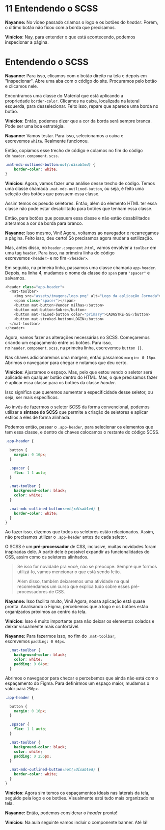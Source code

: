 # 11 Entendendo o SCSS

**Nayanne:** No vídeo passado criamos o logo e os botões do _header_. Porém, o último botão não ficou com a borda que precisamos.

**Vinícios:** Nay, para entender o que está acontecendo, podemos inspecionar a página.

# Entendendo o SCSS

**Nayanne:** Para isso, clicamos com o botão direito na tela e depois em "Inspecionar". Abre uma aba com o código do site. Procuramos pelo botão e clicamos nele.

Encontramos uma classe do Material que está aplicando a propriedade `border-color`. Clicamos na caixa, localizada na lateral esquerda, para desselecionar. Feito isso, repare que aparece uma borda no botão.

**Vinícios:** Então, podemos dizer que a cor da borda será sempre branca. Pode ser uma boa estratégia.

**Nayanne:** Vamos testar. Para isso, selecionamos a caixa e escrevemos `white`. Realmente funcionou.

Então, copiamos esse trecho de código e colamos no fim do código do `header.component.scss`.

```css
.mat-mdc-outlined-button:not(:disabled) {
    border-color: white;
}
```

**Vinícios:** Agora, vamos fazer uma análise desse trecho de código. Temos uma classe chamada `.mat-mdc-outlined-button`, ou seja, é feito uma seleção dos botões que possuem essa classe.

Assim temos os pseudo seletores. Então, além do elemento HTML ter essa classe não pode estar desabilitado para botões que tenham essa classe.

Então, para botões que possuem essa classe e não estão desabilitados alteramos a cor da borda para branco.

**Nayanne:** Isso mesmo, Vini! Agora, voltamos ao navegador e recarregamos a página. Feito isso, deu certo! Só precisamos agora mudar a estilização.

Mas, antes disso, no `header.component.html`, vamos envolver a `toolbar` em uma tag `header`. Para isso, na primeira linha do código escrevemos `<header>` e no fim `</header>`.

Em seguida, na primeira linha, passamos uma classe chamada `app-header`. Depois, na linha 4, mudamos o nome da classe do `span` para `"spacer"` e salvamos.

```javascript
<header class="app-header">
  <mat-toolbar>
    <img src="assets/imagens/logo.png" alt="Logo da aplicação Jornada">
    <span class="spacer"></span>
    <button mat-button>Vender milhas</button>
    <button mat-button>Sobre</button>
    <button mat-raised-button color="primary">CADASTRE-SE</button>
    <button mat-stroked-button>LOGIN</button>
  </mat-toolbar>
</header>
```

Agora, vamos fazer as alterações necessárias no SCSS. Começaremos criando um espaçamento entre os botões. Para isso, no `header.component.scss`, na primeira linha, escrevemos `button {}`.

Nas chaves adicionaremos uma margem, então passamos `margin: 0 16px`. Abrimos o navegador para chegar e notamos que deu certo.

**Vinícios:** Ajustamos o espaço. Mas, pelo que estou vendo o seletor será aplicado em qualquer botão dentro do HTML. Mas, o que precisamos fazer é aplicar essa classe para os botões da classe _header_.

Isso significa que queremos aumentar a especificidade desse seletor, ou seja, ser mais específicos.

Ao invés de fazermos o seletor SCSS da forma convencional, podemos utilizar a **sintaxe do SCSS** que permite a criação de seletores e aplicar estilos a eles de forma alinhada.

Podemos então, passar o `.app-header`, para selecionar os elementos que tem essa classe, e dentro de chaves colocamos o restante do código SCSS.

```css
.app-header {

  button {
    margin: 0 16px;
  }

  .spacer {
    flex: 1 1 auto;
  }

  .mat-toolbar {
    background-color: black;
    color: white;
  }

  .mat-mdc-outlined-button:not(:disabled) {
    border-color: white;
  }
}
```

Ao fazer isso, dizemos que todos os seletores estão relacionados. Assim, não precisamos utilizar o `.app-header` antes de cada seletor.

O SCSS é um **pré-processador** de CSS, inclusive, muitas novidades foram inspiradas dele. A partir dele é possível expandir as funcionalidades do CSS, assim como os seletores alinhados.

> Se isso for novidade pra você, não se preocupe. Sempre que formos utilizá-lo, vamos mencionar o que está sendo feito.
> 
> Além disso, também deixaremos uma atividade na qual recomendamos um curso que explica tudo sobre esses pré-processadores de CSS.

**Nayanne:** Isso facilita muito, Vini! Agora, nossa aplicação está quase pronta. Analisando o Figma, percebemos que a logo e os botões estão organizados próximos ao centro da tela.

**Vinícios:** Isso é muito importante para não deixar os elementos colados e deixar visualmente mais confortável.

**Nayanne:** Para fazermos isso, no fim do `.mat-toolbar`, escrevemos `padding: 0 64px`.

```css
  .mat-toolbar {
    background-color: black;
    color: white;
    padding: 0 64px;
  }
```

Abrimos o navegador para checar e percebemos que ainda não está com o espaçamento do Figma. Para definirmos um espaço maior, mudamos o valor para `256px`.

```css
.app-header {

  button {
    margin: 0 16px;
  }

  .spacer {
    flex: 1 1 auto;
  }

  .mat-toolbar {
    background-color: black;
    color: white;
    padding: 0 256px;
  }

  .mat-mdc-outlined-button:not(:disabled) {
    border-color: white;
  }
}
```

**Vinícios:** Agora sim temos os espaçamentos ideais nas laterais da tela, seguido pela logo e os botões. Visualmente está tudo mais organizado na tela.

**Nayanne:** Então, podemos considerar o _header_ pronto!

**Vinícios:** Na aula seguinte vamos incluir o componente banner. Até lá!